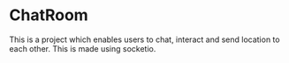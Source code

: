 # ChatRoom
This is a project which enables users to chat, interact and send location to each other. This is made using socketio.
